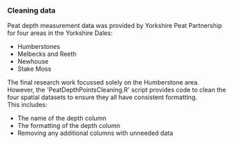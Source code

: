 ### Cleaning data

Peat depth measurement data was provided by Yorkshire Peat Partnership for four areas in the Yorkshire Dales:
* Humberstones
* Melbecks and Reeth
* Newhouse
* Stake Moss

The final research work focussed solely on the Humberstone area.  
However, the 'PeatDepthPointsCleaning.R' script provides code to clean the four spatial datasets to ensure they all have consistent formatting.  
This includes:
* The name of the depth column
* The formatting of the depth column
* Removing any additional columns with unneeded data

